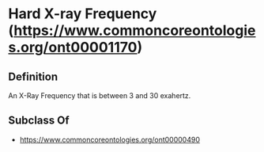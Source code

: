 # Hard X-ray Frequency (https://www.commoncoreontologies.org/ont00001170)

## Definition
An X-Ray Frequency that is between 3 and 30 exahertz.

## Subclass Of
- https://www.commoncoreontologies.org/ont00000490

